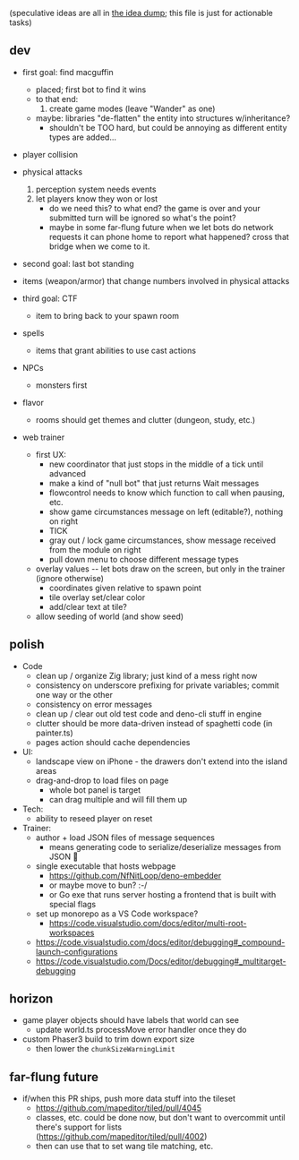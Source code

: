 (speculative ideas are all in [the idea dump](./idea_dump.md); this file is just for actionable tasks)

## dev
* first goal: find macguffin
  * placed; first bot to find it wins
  * to that end:
    1. create game modes (leave "Wander" as one)
  * maybe: libraries "de-flatten" the entity into structures w/inheritance? 
    * shouldn't be TOO hard, but could be annoying as different entity types are added... 
* player collision
* physical attacks
    1. perception system needs events
    2. let players know they won or lost
       * do we need this? to what end? the game is over and your submitted turn will be ignored so what's the point? 
       * maybe in some far-flung future when we let bots do network requests it can phone home to report what happened? cross that bridge when we come to it. 
* second goal: last bot standing
* items (weapon/armor) that change numbers involved in physical attacks
* third goal: CTF
  * item to bring back to your spawn room
* spells
  * items that grant abilities to use cast actions
* NPCs
  * monsters first

* flavor
    * rooms should get themes and clutter (dungeon, study, etc.)

* web trainer
  * first UX:
    * new coordinator that just stops in the middle of a tick until advanced
    * make a kind of "null bot" that just returns Wait messages
    * flowcontrol needs to know which function to call when pausing, etc. 
    * show game circumstances message on left (editable?), nothing on right
    * TICK
    * gray out / lock game circumstances, show message received from the module on right
    * pull down menu to choose different message types
  * overlay values -- let bots draw on the screen, but only in the trainer (ignore otherwise)
    * coordinates given relative to spawn point
    * tile overlay set/clear color
    * add/clear text at tile?
  * allow seeding of world (and show seed)


## polish
* Code
    * clean up / organize Zig library; just kind of a mess right now
    * consistency on underscore prefixing for private variables; commit one way or the other
    * consistency on error messages
    * clean up / clear out old test code and deno-cli stuff in engine
    * clutter should be more data-driven instead of spaghetti code (in painter.ts)
    * pages action should cache dependencies
* UI: 
  * landscape view on iPhone - the drawers don't extend into the island areas
  * drag-and-drop to load files on page
    * whole bot panel is target
    * can drag multiple and will fill them up
* Tech: 
  * ability to reseed player on reset
* Trainer:
  * author + load JSON files of message sequences
    * means generating code to serialize/deserialize messages from JSON 😬
  * single executable that hosts webpage
    * https://github.com/NfNitLoop/deno-embedder
    * or maybe move to bun? :-/
    * or Go exe that runs server hosting a frontend that is built with special flags
  * set up monorepo as a VS Code workspace? 
    * https://code.visualstudio.com/docs/editor/multi-root-workspaces
  * https://code.visualstudio.com/docs/editor/debugging#_compound-launch-configurations
  * https://code.visualstudio.com/Docs/editor/debugging#_multitarget-debugging


## horizon
* game player objects should have labels that world can see
  * update world.ts processMove error handler once they do
* custom Phaser3 build to trim down export size
  * then lower the `chunkSizeWarningLimit`


## far-flung future
* if/when this PR ships, push more data stuff into the tileset
    * https://github.com/mapeditor/tiled/pull/4045
    * classes, etc. could be done now, but don't want to overcommit until there's support for lists (https://github.com/mapeditor/tiled/pull/4002)
    * then can use that to set wang tile matching, etc. 
